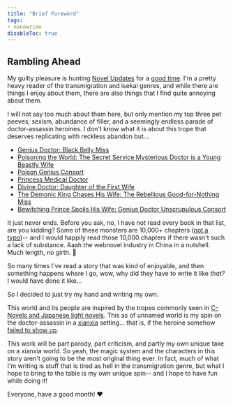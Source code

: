 ```yaml
---
title: "Brief Foreword"
tags: 
- nanowrimo
disableToc: true
---
```


## Rambling Ahead

My guilty pleasure is hunting [Novel Updates](https://www.novelupdates.com/) for a [good time](Webnovel-Recommendations.md). I'm a pretty heavy reader of the transmigration and isekai genres, and while there are things I enjoy about them, there are also things that I find quite annoying about them. 

I will not say too much about them here, but only mention my top three pet peeves; sexism, abundance of filler, and a seemingly endless parade of doctor-assassin heroines. I don't know what it is about this trope that deserves replicating with reckless abandon but...

- [Genius Doctor: Black Belly Miss](https://www.novelupdates.com/series/genius-doctor-black-belly-miss/)
- [Poisoning the World: The Secret Service Mysterious Doctor is a Young Beastly Wife](https://www.novelupdates.com/series/poisoning-the-world-the-secret-service-mysterious-doctor-is-a-young-beastly-wife/)
- [Poison Genius Consort](https://www.novelupdates.com/series/poison-genius-consort/)
- [Princess Medical Doctor](https://www.novelupdates.com/series/princess-medical-doctor/)
- [Divine Doctor: Daughter of the First Wife](https://www.novelupdates.com/series/divine-doctor-daughter-of-the-first-wife/)
- [The Demonic King Chases His Wife: The Rebellious Good-for-Nothing Miss](https://www.novelupdates.com/series/the-demonic-king-chases-his-wife-the-rebellious-good-for-nothing-miss/)
- [Bewitching Prince Spoils His Wife: Genius Doctor Unscrupulous Consort](https://www.novelupdates.com/series/bewitching-prince-spoils-his-wife-genius-doctor-unscrupulous-consort/)

It just never ends. Before you ask, no, I have not read every book in that list, are you kidding? Some of these monsters are 10,000+ chapters ([not a typo](https://www.novelupdates.com/series/bewitching-prince-spoils-his-wife-genius-doctor-unscrupulous-consort/))--  and I would happily read those 10,000 chapters if there wasn't such a lack of substance. Aaah the webnovel industry in China in a nutshell. Much length, no girth. 🤭

So many times I've read a story that was kind of enjoyable, and then something happens where I go, wow, why did they have to write it like _that?_ I would have done it like...

So I decided to just try my hand and writing my own. 

This world and its people are inspired by the tropes commonly seen in [C-Novels and Japanese light novels](https://www.novelupdates.com). This as of unnamed world is my spin on the doctor-assassin in a [xianxia](https://en.wikipedia.org/wiki/Xianxia_(genre)) setting... that is, if the heroine somehow [failed to show up](TianDiRen-Blurb). 

This work will be part parody, part criticism, and partly my own unique take on a xianxia world. So yeah, the magic system and the characters in this story aren't going to be the most original thing ever. In fact, much of what I'm writing is stuff that is tired as hell in the transmigration genre, but what I hope to bring to the table is my own unique spin-- and I hope to have fun while doing it!

Everyone, have a good month! ❤️ 
